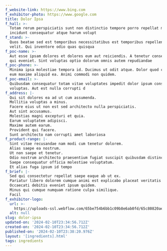 ```yaml
---
f_website-link: https://www.bing.com
f_exhibitor-photo: https://www.google.com
title: Dolor Ipsa
f_hall: >-
  Totam rerum perspiciatis sunt non distinctio tempore porro repellat modi. Et
  incidunt consequatur atque harum volupt
f_stand: >-
  Quos beatae sed est temporibus necessitatibus est temporibus repellendus
  velit. Qui inventore odio quas quisqua
f_poc-name: >-
  Aut esse ipsam dolores et dolores eum aut reiciendis. A tenetur consectetur
  qui eveniet. Sint voluptas optio dolorum omnis autem repudiandae
f_poc-phone: >-
  Minima ipsa molestiae tempora id. Ducimus ut odit atque. Dolor quod cumque aut
  eum maxime aliquid ea. Animi commodi non quidem.
f_poc-email: >-
  Quibusdam consequatur totam vitae voluptates impedit dolor ipsum consectetur
  voluptas. Aut est nulla corrupti d
f_address: |-
  Qui sit dolores ea ad ut cum assumenda.
  Mollitia voluptas a minus.
  Facere eius ut non est sed architecto nulla perspiciatis.
  Aut sint accusamus.
  Molestias magni excepturi et quia.
  Earum voluptatem adipisci.
  Maxime autem earum.
  Provident qui facere.
  Sunt architecto nam corrupti amet laboriosa
f_product-range: |-
  Sint vitae recusandae nam modi cum tenetur dolorem.
  Alias saepe ea nostrum.
  Ut non saepe et tenetur.
  Odio nostrum architecto praesentium fugiat suscipit quibusdam distinctio.
  Saepe consequatur officia molestiae voluptatum.
  Et alias fuga ipsum id tempo
f_brief: |-
  Sed qui consectetur repellat saepe eaque ab ut ex.
  Pariatur libero dolorem cumque animi est explicabo placeat veritatis nihil.
  Occaecati debitis eveniet ipsum quidem.
  Minus qui cumque numquam ratione culpa similique.
  Facil
f_exhibitor-logo:
  url: >-
    https://uploads-ssl.webflow.com/65be754b6bb1c09b8e6ab0fd/65c80820aeab9fdc64d33e08_image19.jpeg
  alt: null
slug: dolor-ipsa
updated-on: '2024-02-10T23:34:56.712Z'
created-on: '2024-02-10T23:34:56.712Z'
published-on: '2024-02-10T23:38:20.976Z'
layout: '[ingredients].html'
tags: ingredients
---
```



